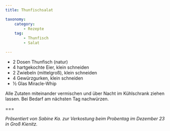 ```yaml
---
title: Thunfischsalat

taxonomy:
    category:
        - Rezepte
    tag:
        - Thunfisch
        - Salat

---
```


* 2 Dosen Thunfisch (natur)
* 4 hartgekochte Eier, klein schneiden
* 2 Zwiebeln (mittelgroß), klein schneiden
* 4 Gewürzgurken, klein schneiden
* ½ Glas Miracle-Whip

Alle Zutaten miteinander vermischen und über Nacht im Kühlschrank ziehen lassen.
Bei Bedarf am nächsten Tag nachwürzen.

===

_Präsentiert von Sabine Ka. zur Verkostung beim Probentag im Dezember 23 in Groß Kienitz._